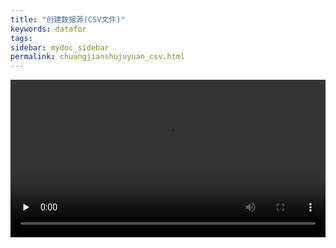 ```yaml
---
title: "创建数据源(CSV文件)"
keywords: datafor
tags:
sidebar: mydoc_sidebar
permalink: chuangjianshujuyuan_csv.html
---
```


<video id="video" controls="" preload="none"  width="100%"  height="auto" >
    <source id="mp4" src="../../../images/%E6%95%B0%E6%8D%AE%E6%BA%90.mp4" type="video/mp4">
</video>

